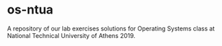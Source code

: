 # os-ntua
A repository of our lab exercises solutions for Operating Systems class at National Technical University of Athens 2019.
